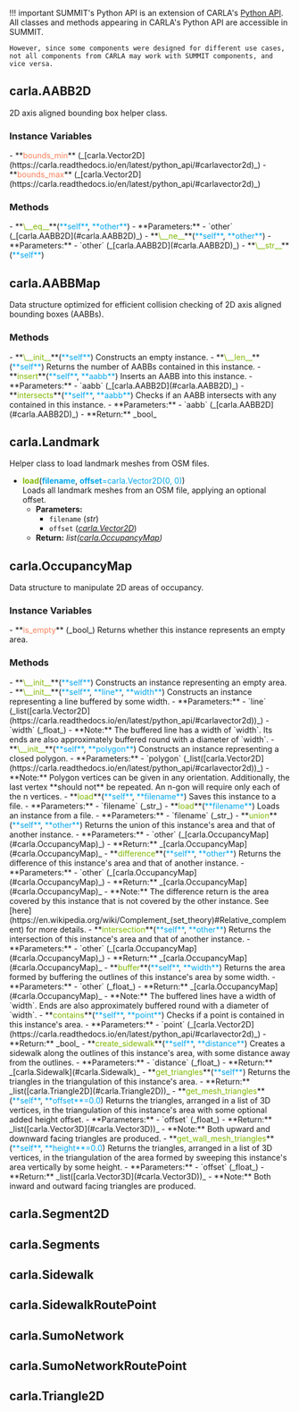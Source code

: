 !!! important
    SUMMIT's Python API is an extension of CARLA's [Python API](https://carla.readthedocs.io/en/latest/python_api/). All classes and methods appearing in CARLA's Python API are accessible in SUMMIT. 
    
    However, since some components were designed for different use cases, not all components from CARLA may work with SUMMIT components, and vice versa.

## carla.AABB2D<a name="carla.AABB2D"></a>
2D axis aligned bounding box helper class.

<h3>Instance Variables</h3>
- <a name="carla.AABB2D.bounds_min"></a>**<font color="#f8805a">bounds_min</font>** (_[carla.Vector2D](https://carla.readthedocs.io/en/latest/python_api/#carlavector2d)_)
- <a name="carla.AABB2D.bounds_max"></a>**<font color="#f8805a">bounds_max</font>** (_[carla.Vector2D](https://carla.readthedocs.io/en/latest/python_api/#carlavector2d)_)

<h3>Methods</h3>
- <a name="carla.AABB2D.__eq__"></a>**<font color="#7fb800">\__eq__</font>**(<font color="#00a6ed">**self**</font>, <font color="#00a6ed">**other**</font>)
    - **Parameters:**
        - `other` (_[carla.AABB2D](#carla.AABB2D)_)
- <a name="carla.AABB2D.__ne__"></a>**<font color="#7fb800">\__ne__</font>**(<font color="#00a6ed">**self**</font>, <font color="#00a6ed">**other**</font>)
    - **Parameters:**
        - `other` (_[carla.AABB2D](#carla.AABB2D)_)
- <a name="carla.AABB2D.__str__"></a>**<font color="#7fb800">\__str__</font>**(<font color="#00a6ed">**self**</font>)  


## carla.AABBMap<a name="carla.AABBMap"></a>
Data structure optimized for efficient collision checking of 2D axis aligned bounding boxes (AABBs).

<h3>Methods</h3>
- <a name="carla.AABBMap.__init__"></a>**<font color="#7fb800">\__init__</font>**(<font color="#00a6ed">**self**</font>)  
Constructs an empty instance.
- <a name="carla.AABBMap.__len__"></a>**<font color="#7fb800">\__len__</font>**(<font color="#00a6ed">**self**</font>)  
Returns the number of AABBs contained in this instance.
- <a name="carla.AABBMap.insert"></a>**<font color="#7fb800">insert</font>**(<font color="#00a6ed">**self**</font>, <font color="#00a6ed">**aabb**</font>)  
Inserts an AABB into this instance.
    - **Parameters:**
        - `aabb` (_[carla.AABB2D](#carla.AABB2D)_) 
- <a name="carla.AABBMap.intersects"></a>**<font color="#7fb800">intersects</font>**(<font color="#00a6ed">**self**</font>, <font color="#00a6ed">**aabb**</font>)  
Checks if an AABB intersects with any contained in this instance.
    - **Parameters:**
        - `aabb` (_[carla.AABB2D](#carla.AABB2D)_) 
    - **Return:** _bool_


## carla.Landmark<a name="carla.Landmark"></a>
Helper class to load landmark meshes from OSM files.

- <a name="carla.Landmark.load"></a>**<font color="#7fb800">load</font>**(<font color="#00a6ed">**filename**</font>, <font color="#00a6ed">**offset**=carla.Vector2D(0, 0)</font>)  
Loads all landmark meshes from an OSM file, applying an optional offset.
    - **Parameters:**
        - `filename` (_str_) 
        - `offset` (_[carla.Vector2D](https://carla.readthedocs.io/en/latest/python_api/#carlavector2d)_)
    - **Return:** _list([carla.OccupancyMap](#carla.OccupancyMap))_

## carla.OccupancyMap<a name="carla.OccupancyMap"></a>
Data structure to manipulate 2D areas of occupancy.

<h3>Instance Variables</h3>
- <a name="carla.OccupancyMap.is_empty"></a>**<font color="#f8805a">is_empty</font>** (_bool_)   
Returns whether this instance represents an empty area.

<h3>Methods</h3>
- <a name="carla.OccupancyMap.__init__"></a>**<font color="#7fb800">\__init__</font>**(<font color="#00a6ed">**self**</font>)  
Constructs an instance representing an empty area.
- <a name="carla.OccupancyMap.__init__"></a>**<font color="#7fb800">\__init__</font>**(<font color="#00a6ed">**self**</font>, <font color="#00a6ed">**line**</font>, <font color="#00a6ed">**width**</font>)  
Constructs an instance representing a line buffered by some width.
    - **Parameters:**
        - `line` (_list([carla.Vector2D](https://carla.readthedocs.io/en/latest/python_api/#carlavector2d))_)
        - `width` (_float_)
    - **Note:** The buffered line has a width of `width`. Its ends are also approximately buffered round with a diameter of `width`.
- <a name="carla.OccupancyMap.__init__"></a>**<font color="#7fb800">\__init__</font>**(<font color="#00a6ed">**self**</font>, <font color="#00a6ed">**polygon**</font>)  
Constructs an instance representing a closed polygon.
    - **Parameters:**
        - `polygon` (_list([carla.Vector2D](https://carla.readthedocs.io/en/latest/python_api/#carlavector2d))_)
    - **Note:** Polygon vertices can be given in any orientation. Additionally, the last vertex **should not** be repeated. An n-gon will require only each of the n vertices.
- <a name="carla.OccupancyMap.save"></a>**<font color="#7fb800">load</font>**(<font color="#00a6ed">**self**</font>, <font color="#00a6ed">**filename**</font>)  
Saves this instance to a file.
    - **Parameters:**
        - `filename` (_str_)
- <a name="carla.OccupancyMap.load"></a>**<font color="#7fb800">load</font>**(<font color="#00a6ed">**filename**</font>)  
Loads an instance from a file.
    - **Parameters:**
        - `filename` (_str_)
- <a name="carla.OccupancyMap.union"></a>**<font color="#7fb800">union</font>**(<font color="#00a6ed">**self**</font>, <font color="#00a6ed">**other**</font>)  
Returns the union of this instance's area and that of another instance.
    - **Parameters:**
        - `other` (_[carla.OccupancyMap](#carla.OccupancyMap)_)
    - **Return:** _[carla.OccupancyMap](#carla.OccupancyMap)_
- <a name="carla.OccupancyMap.difference"></a>**<font color="#7fb800">difference</font>**(<font color="#00a6ed">**self**</font>, <font color="#00a6ed">**other**</font>)  
Returns the difference of this instance's area and that of another instance.
    - **Parameters:**
        - `other` (_[carla.OccupancyMap](#carla.OccupancyMap)_)
    - **Return:** _[carla.OccupancyMap](#carla.OccupancyMap)_
    - **Note:** The difference return is the area covered by this instance that is not covered by the other instance. See [here](https://en.wikipedia.org/wiki/Complement_(set_theory)#Relative_complement) for more details.
- <a name="carla.OccupancyMap.intersection"></a>**<font color="#7fb800">intersection</font>**(<font color="#00a6ed">**self**</font>, <font color="#00a6ed">**other**</font>)  
Returns the intersection of this instance's area and that of another instance.
    - **Parameters:**
        - `other` (_[carla.OccupancyMap](#carla.OccupancyMap)_)
    - **Return:** _[carla.OccupancyMap](#carla.OccupancyMap)_
- <a name="carla.OccupancyMap.buffer"></a>**<font color="#7fb800">buffer</font>**(<font color="#00a6ed">**self**</font>, <font color="#00a6ed">**width**</font>)  
Returns the area formed by buffering the outlines of this instance's area by some width.
    - **Parameters:**
        - `other` (_float_)
    - **Return:** _[carla.OccupancyMap](#carla.OccupancyMap)_
    - **Note:** The buffered lines have a width of `width`. Ends are also approximately buffered round with a diameter of `width`.
- <a name="carla.OccupancyMap.contains"></a>**<font color="#7fb800">contains</font>**(<font color="#00a6ed">**self**</font>, <font color="#00a6ed">**point**</font>)  
Checks if a point is contained in this instance's area.
    - **Parameters:**
        - `point` (_[carla.Vector2D](https://carla.readthedocs.io/en/latest/python_api/#carlavector2d)_)
    - **Return:** _bool_
- <a name="carla.OccupancyMap.create_sidewalk"></a>**<font color="#7fb800">create_sidewalk</font>**(<font color="#00a6ed">**self**</font>, <font color="#00a6ed">**distance**</font>)  
Creates a sidewalk along the outlines of this instance's area, with some distance away from the outlines.
    - **Parameters:**
        - `distance` (_float_)
    - **Return:** _[carla.Sidewalk](#carla.Sidewalk)_
- <a name="carla.OccupancyMap.get_triangles"></a>**<font color="#7fb800">get_triangles</font>**(<font color="#00a6ed">**self**</font>)   
Returns the triangles in the triangulation of this instance's area.
    - **Return:** _list([carla.Triangle2D](#carla.Triangle2D))_
- <a name="carla.OccupancyMap.get_mesh_triangles"></a>**<font color="#7fb800">get_mesh_triangles</font>**(<font color="#00a6ed">**self**</font>, <font color="#00a6ed">**offset**=0.0</font>)   
Returns the triangles, arranged in a list of 3D vertices, in the triangulation of this instance's area with some optional added height offset.
    - **Parameters:**
        - `offset` (_float_)
    - **Return:** _list([carla.Vector3D](#carla.Vector3D))_
    - **Note:** Both upward and downward facing triangles are produced.
- <a name="carla.OccupancyMap.get_wall_mesh_triangles"></a>**<font color="#7fb800">get_wall_mesh_triangles</font>**(<font color="#00a6ed">**self**</font>, <font color="#00a6ed">**height**=0.0</font>)   
Returns the triangles, arranged in a list of 3D vertices, in the triangulation of the area formed by sweeping this instance's area vertically by some height.
    - **Parameters:**
        - `offset` (_float_)
    - **Return:** _list([carla.Vector3D](#carla.Vector3D))_
    - **Note:** Both inward and outward facing triangles are produced.

## carla.Segment2D<a name="carla.Segment2D"></a>
## carla.Segments<a name="carla.Segments"></a>
## carla.Sidewalk<a name="carla.Sidewalk"></a>
## carla.SidewalkRoutePoint<a name="carla.SidewalkRoutePoint"></a>
## carla.SumoNetwork<a name="carla.SumoNetwork"></a>
## carla.SumoNetworkRoutePoint<a name="carla.SumoNetworkRoutePoint"></a>
## carla.Triangle2D<a name="carla.Triangle2D"></a>
